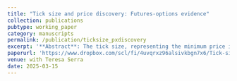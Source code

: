 ```yaml
---
title: "Tick size and price discovery: Futures-options evidence"
collection: publications
pubtype: working_paper
category: manuscripts
permalink: /publication/ticksize_pxdiscovery
excerpt: '**Abstract**: The tick size, representing the minimum price increment in a financial market, can influe nce pricing efficiency. We examine its role in price discovery between futures and options in the Chicago Mercantile Exchange corn and soybean markets. Futures markets have a tick size twice that of options, often resulting in one-tick quoted spreads. This limits traders’ ability to improve the best bid or offer price, reducing their capacity to incorporate information into the price. With less tick size constraint and despite thin and costly trading, we find that options are more informative than futures on average. Price-improving quotes from options traders enhance information impounded into prices, suggesting that an unconstrained tick size may enhance price discovery.<br> <br> [SSRN version](https://papers.ssrn.com/sol3/papers.cfm?abstract_id=5041091); [Slides](https://www.dropbox.com/scl/fi/6cmrpfaz66cpm6zjbblgd/Tick-size-and-price-discovery_Ma_Serra_Slides.pdf?rlkey=3yqhbbm3x5i4opl449oxt1n0g&e=1&dl=0); [AFA poster](https://www.dropbox.com/scl/fi/jksqnp2egaa4wv2fjnd3l/AFA2025_poster.pdf?rlkey=1sxfun712qxb3yrhacvdqvs1c&e=1&dl=0) <br> <br> Subsuming my Ph.D. second-year paper. <br> <br>**Presentations**: Inter-Finance PhD Seminar; 2024 Market Microstructure Summer School; University of Illinois at Urbana-Champaign ACE FACS; 2025 AFA Ph.D. Poster Session; 2025 SWFA; 2025 MFA'
paperurl: 'https://www.dropbox.com/scl/fi/4uvqrxz96alsivkbgn7x6/Tick-size-and-price-discovery_Ma_Serra.pdf?rlkey=7adx6cn5km34htndmgbjuvbij&e=1&dl=0'
venue: with Teresa Serra
date: 2025-03-15
---
```

